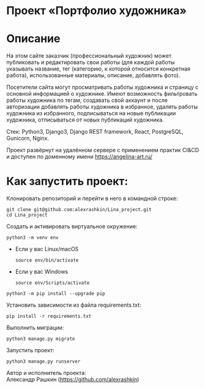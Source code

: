 # Проект «Портфолио художника»
# Описание
На этом сайте заказчик (профессиональный художник) может публиковать и редактировать свои работы (для каждой работы указывать название, тег (категорию, к которой относится конкретная работа), использованные материалы, описание, добавлять фото). 

Посетители сайта могут просматривать работы художника и страницу с основной информацией о художнике. Имеют возможность фильтровать работы художника по тегам, создавать свой аккаунт и после авторизации добавлять работы художника в избранное, удалять работы художника из избранного, подписываться на новые публикации художника, отписываться от новых публикаций художника.

Стек: Python3, Django3, Django REST framework, React, PostgreSQL, Gunicorn, Nginx.

Проект развёрнут на удалённом сервере с применением практик CI&CD и доступен по доменному имени https://angelina-art.ru/

# Как запустить проект:

Клонировать репозиторий и перейти в него в командной строке:

```
git clone git@github.com:alexrashkin/Lina_project.git
cd Lina_project
```

Cоздать и активировать виртуальное окружение:

```
python3 -m venv env
```

* Если у вас Linux/macOS

    ```
    source env/bin/activate
    ```

* Если у вас Windows

    ```
    source env/Scripts/activate
    ```

```
python3 -m pip install --upgrade pip
```

Установить зависимости из файла requirements.txt:

```
pip install -r requirements.txt
```

Выполнить миграции:

```
python3 manage.py migrate
```

Запустить проект:

```
python3 manage.py runserver
```

Автор и исполнитель проекта:  
Александр Рашкин (https://github.com/alexrashkin)
